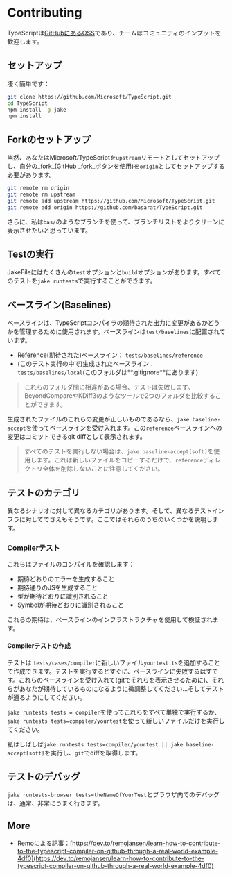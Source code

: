 # Contributing

TypeScriptは[GitHubにあるOSS](https://github.com/Microsoft/TypeScript)であり、チームはコミュニティのインプットを歓迎します。

## セットアップ

凄く簡単です：

```bash
git clone https://github.com/Microsoft/TypeScript.git
cd TypeScript
npm install -g jake
npm install
```

## Forkのセットアップ

当然、あなたはMicrosoft/TypeScriptを`upstream`リモートとしてセットアップし、自分の_fork_\(GitHub _fork_ボタンを使用\)を`origin`としてセットアップする必要があります。

```bash
git remote rm origin
git remote rm upstream
git remote add upstream https://github.com/Microsoft/TypeScript.git
git remote add origin https://github.com/basarat/TypeScript.git
```

さらに、私は`bas/`のようなブランチを使って、ブランチリストをよりクリーンに表示させたいと思っています。

## Testの実行

JakeFileにはたくさんの`test`オプションと`build`オプションがあります。すべてのテストを`jake runtests`で実行することができます。

## ベースライン\(Baselines\)

ベースラインは、TypeScriptコンパイラの期待された出力に変更があるかどうかを管理するために使用されます。ベースラインは`test/baselines`に配置されています。

* Reference\(期待された\)ベースライン： `tests/baselines/reference`
* \(このテスト実行の中で\)生成されたベースライン： `tests/baselines/local`\(このフォルダは**.gitignore**にあります\)

> これらのフォルダ間に相違がある場合、テストは失敗します。BeyondCompareやKDiff3のようなツールで2つのフォルダを比較することができます。

生成されたファイルのこれらの変更が正しいものであるなら、`jake baseline-accept`を使ってベースラインを受け入れます。この`reference`ベースラインへの変更はコミットできるgit diffとして表示されます。

> すべてのテストを実行しない場合は、`jake baseline-accept[soft]`を使用します。これは新しいファイルをコピーするだけで、`reference`ディレクトリ全体を削除しないことに注意してください。

## テストのカテゴリ

異なるシナリオに対して異なるカテゴリがあります。そして、異なるテストインフラに対してでさえもそうです。ここではそれらのうちのいくつかを説明します。

### Compilerテスト

これらはファイルのコンパイルを確認します：

* 期待どおりのエラーを生成すること
* 期待通りのJSを生成すること
* 型が期待どおりに識別されること
* Symbolが期待どおりに識別されること

これらの期待は、ベースラインのインフラストラクチャを使用して検証されます。

#### Compilerテストの作成

テストは `tests/cases/compiler`に新しいファイル`yourtest.ts`を追加することで作成できます。テストを実行するとすぐに、ベースラインに失敗するはずです。これらのベースラインを受け入れて\(gitでそれらを表示させるために\)、それらがあなたが期待しているものになるように微調整してください...そしてテストが通るようにしてください。

`jake runtests tests = compiler`を使ってこれらをすべて単独で実行するか、`jake runtests tests=compiler/yourtest`を使って新しいファイルだけを実行してください。

私はしばしば`jake runtests tests=compiler/yourtest || jake baseline-accept[soft]`を実行し、`git`でdiffを取得します。

## テストのデバッグ

`jake runtests-browser tests=theNameOfYourTest`とブラウザ内でのデバッグは、通常、非常にうまく行きます。

## More

* Remoによる記事：[https://dev.to/remojansen/learn-how-to-contribute-to-the-typescript-compiler-on-github-through-a-real-world-example-4df0](https://dev.to/remojansen/learn-how-to-contribute-to-the-typescript-compiler-on-github-through-a-real-world-example-4df0)

